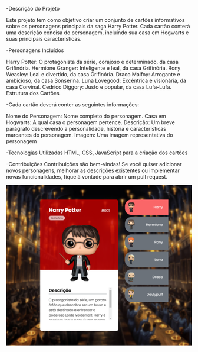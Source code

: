 -Descrição do Projeto

Este projeto tem como objetivo criar um conjunto de cartões informativos sobre os personagens principais da saga Harry Potter. Cada cartão conterá uma descrição concisa do personagem, incluindo sua casa em Hogwarts e suas principais características.

-Personagens Incluídos

Harry Potter: O protagonista da série, corajoso e determinado, da casa Grifinória.
Hermione Granger: Inteligente e leal, da casa Grifinória.
Rony Weasley: Leal e divertido, da casa Grifinória.
Draco Malfoy: Arrogante e ambicioso, da casa Sonserina.
Luna Lovegood: Excêntrica e visionária, da casa Corvinal.
Cedrico Diggory: Justo e popular, da casa Lufa-Lufa.
Estrutura dos Cartões

-Cada cartão deverá conter as seguintes informações:

Nome do Personagem: Nome completo do personagem.
Casa em Hogwarts: A qual casa o personagem pertence.
Descrição: Um breve parágrafo descrevendo a personalidade, história e características marcantes do personagem.
Imagem: Uma imagem representativa do personagem

-Tecnologias Utilizadas
 HTML, CSS, JavaScript para a criação dos cartões

-Contribuições
Contribuições são bem-vindas! Se você quiser adicionar novos personagens, melhorar as descrições existentes ou implementar novas funcionalidades, fique à vontade para abrir um pull request.

![alt text](image.png)